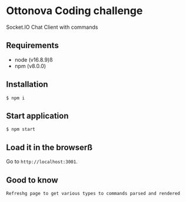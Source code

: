 
# Ottonova Coding challenge
Socket.IO Chat Client with commands

## Requirements
- node (v16.8.9)ß
- npm  (v8.0.0)


## Installation

```
$ npm i
```

## Start application
```
$ npm start
```

## Load it in the browserß

Go to `http://localhost:3001`.

## Good to know
```
Refreshg page to get various types to commands parsed and rendered
```